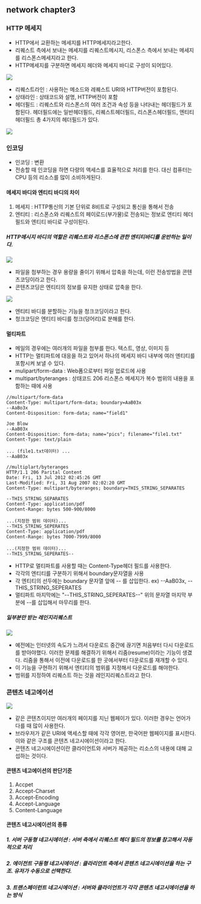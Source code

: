 ## network chapter3

### HTTP 메세지

- HTTP에서 교환하는 메세지를 HTTP메세지라고한다.
- 리퀘스트 측에서 보내는 메세지를 리퀘스트메시지, 리스폰스 측에서 보내는 메세지를 리스폰스메세지라고 한다.
- HTTP메세지를 구분하면 메세지 헤더와 메세지 바디로 구성이 되어있다.

![](/Users/jaeyeonkim/Downloads/3-1.jpg)

- 리퀘스트라인 : 사용하는 메소드와 레퀘스트 URI와 HTTP버전이 포함된다.
- 상태라인 : 상태코드와 설명, HTTP버전이 포함
- 헤더필드 : 리퀘스트와 리스폰스의 여러 조건과 속성 등을 나타내는 헤더필드가 포함된다. 헤더필드에는 일반헤더필드, 리퀘스트헤더필드, 리스폰스헤더필드, 엔티티헤더필드 총 4가지의 헤더필드가 있다.

![](/Users/jaeyeonkim/Downloads/3-2.jpg)

### 인코딩

- 인코딩 : 변환
- 전송할 때 인코딩을 하면 다량의 액세스를 효율적으로 처리를 한다. 대신 컴퓨터는 CPU 등의 리소스를 많이 소비하게된다.

#### 메세지 바디와 엔티티 바디의 차이
1. 메세지 : HTTP통신의 기본 단위로 8비트로 구성되고 통신을 통해서 전송
2. 엔티티 : 리스폰스와 리퀘스트의 페이로드(부가물)로 전송되는 정보로 엔티티 헤더필드와 엔티티 바디로 구성이된다.

##### HTTP메시지 바디의 역할은 리퀘스트와 리스폰스에 관한 엔티티바디를 운반하는 일이다.

![](/Users/jaeyeonkim/Downloads/3-3.jpg)
- 파일을 첨부하는 경우 용량을 줄이기 위해서 압축을 하는데, 이런 전송방법을 콘텐츠코딩이라고 한다.
- 콘텐츠코딩은 엔티티의 정보를 유지한 상태로 압축을 한다.

![](/Users/jaeyeonkim/Downloads/3-4.jpg)

- 엔티티 바디를 분할하는 기능을 청크코딩이라고 한다.
- 청크코딩은 엔티티 바디를 청크(덩어리)로 분해를 한다.

#### 멀티파트

- 메일의 경우에는 여러개의 파일을 첨부를 한다. 텍스트, 영상, 이미지 등 
- HTTP는 멀티파트에 대응을 하고 있어서 하나의 메세지 바디 내부에 여러 엔티티를 포함시켜 보낼 수 있다.
- mulipart/form-data : Web폼으로부터 파일 업로드에 사용
- multipart/byteranges : 상태코드 206 리스폰스 메세지가 복수 범위의 내용을 포함하는 때에 사용

```
//multipart/form-data
Content-Type: multipart/form-data; boundary=AaB03x
--AaBo3x
Content-Disposition: form-data; name="field1"

Joe Blow
--AaB03x
Content-Disposition: form-data; name="pics"; filename="file1.txt"
Content-Type: text/plain

... (file1.txt데이터) ...
--AaB03x
```

```
//multiplart/byteranges
HTTP/1.1 206 Parital Content
Date: Fri, 13 Jul 2012 02:45:26 GMT
Last-Modified: Fri, 31 Aug 2007 02:02:20 GMT
Content-Type: multipart/byteranges; boundary=THIS_STRING_SEPARATES

--THIS_STRING_SEPARATES
Content-Type: application/pdf
Content-Range: bytes 500-900/8000

...(지정한 범위 데이터)...
--THIS_STRING_SEPERATES
Content-Type: application/pdf
Content-Range: bytes 7000-7999/8000

...(지정한 범위 데이터)...
--THIS_STRING_SEPERATES--

```
- HTTP로 멀티파트를 사용할 때는 Content-Type헤더 필드를 사용한다.
- 각각의 엔티티를 구분하기 위해서 boundary문자열을 사용
- 각 엔티티의 선두에는 boundary 문자열 앞에 -- 를 삽입한다. ex) --AaB03x, --THIS_STRING_SEPERATES
- 멀티파트 마지막에는 "--THIS_STRING_SEPERATES--" 위의 문자열 마지막 부분에 --를 삽입해서 마무리를 한다.

##### 일부분만 받는 레인지리퀘스트


![](/Users/jaeyeonkim/Downloads/3-5.jpg)

- 예전에는 인터넷의 속도가 느려서 다운로드 중간에 끊기면 처음부터 다시 다운로드를 받아야했다. 이러한 문제를 해결하기 위해서 리줌(resume)이라는 기능이 생겼다. 리줌을 통해서 이전에 다운로드를 한 곳에서부터 다운로드를 재개할 수 있다.
- 이 기능을 구현하기 위해서 엔티티의 범위를 지정해서 다운로드를 해야한다.
- 범위를 지정하여 리퀘스트 하는 것을 레인지리퀘스트라고 한다.


### 콘텐츠 네고에이션

![](/Users/jaeyeonkim/Downloads/3-6.jpg)

- 같은 콘텐츠이지만 여러개의 페이지를 지닌 웹페이가 있다. 이러한 경우는 언어가 다를 때 많이 사용한다.
- 브라우저가 같은 URI에 액세스할 때에 각각 영어판, 한국어판 웹페이지를 표시한다. 이와 같은 구조를 콘텐츠 네고시에이션이라고 한다.
- 콘텐츠 네고시에이션이란 클라이언트와 서버가 제공하는 리소스의 내용에 대해 교섭하는 것이다.

#### 콘텐츠 네고에이션의 판단기준

1. Accpet
2. Accept-Charset
3. Accept-Encoding
4. Accept-Language
5. Content-Language

#### 콘텐츠 네고시에이션의 종류

##### 1. 서버 구동형 네고시에이션 : 서버 측에서 리퀘스트 헤더 필드의 정보를 참고해서 자동적으로 처리

##### 2. 에이전트 구동형 네고시에이션 : 클라리언트 측에서 콘텐츠 네고시에이션을 하는 구조. 유저가 수동으로 선택한다.

##### 3. 트랜스페이런트 네고시에이션 : 서버와 클라이언트가 각각 콘텐츠 네고시에이션을 하는 방식